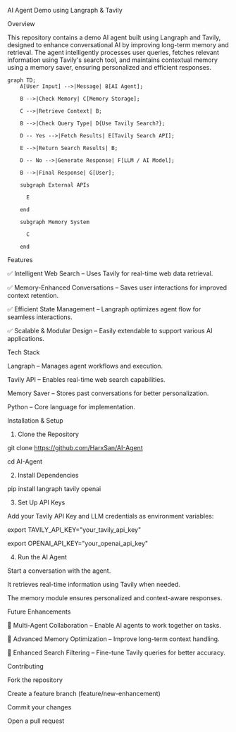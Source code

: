 AI Agent Demo using Langraph & Tavily


Overview

This repository contains a demo AI agent built using Langraph and Tavily, designed to enhance conversational AI by improving long-term memory and retrieval. The agent intelligently processes user queries, fetches relevant information using Tavily's search tool, and maintains contextual memory using a memory saver, ensuring personalized and efficient responses.

```mermaid
graph TD;
    A[User Input] -->|Message| B[AI Agent];

    B -->|Check Memory| C[Memory Storage];

    C -->|Retrieve Context| B;

    B -->|Check Query Type| D{Use Tavily Search?};

    D -- Yes -->|Fetch Results| E[Tavily Search API];

    E -->|Return Search Results| B;
    
    D -- No -->|Generate Response| F[LLM / AI Model];

    B -->|Final Response| G[User];
    
    subgraph External APIs

      E

    end

    subgraph Memory System

      C

    end
```

Features

✅ Intelligent Web Search – Uses Tavily for real-time web data retrieval.

✅ Memory-Enhanced Conversations – Saves user interactions for improved context retention.

✅ Efficient State Management – Langraph optimizes agent flow for seamless interactions.

✅ Scalable & Modular Design – Easily extendable to support various AI applications.


Tech Stack

Langraph – Manages agent workflows and execution.

Tavily API – Enables real-time web search capabilities.

Memory Saver – Stores past conversations for better personalization.

Python – Core language for implementation.


Installation & Setup

1. Clone the Repository

git clone https://github.com/HarxSan/AI-Agent

cd AI-Agent

2. Install Dependencies

pip install langraph tavily openai


3. Set Up API Keys

Add your Tavily API Key and LLM credentials as environment variables:


export TAVILY_API_KEY="your_tavily_api_key"

export OPENAI_API_KEY="your_openai_api_key"


4. Run the AI Agent

Start a conversation with the agent.

It retrieves real-time information using Tavily when needed.

The memory module ensures personalized and context-aware responses.

Future Enhancements

🔹 Multi-Agent Collaboration – Enable AI agents to work together on tasks.

🔹 Advanced Memory Optimization – Improve long-term context handling.

🔹 Enhanced Search Filtering – Fine-tune Tavily queries for better accuracy.

Contributing

Fork the repository

Create a feature branch (feature/new-enhancement)

Commit your changes

Open a pull request
